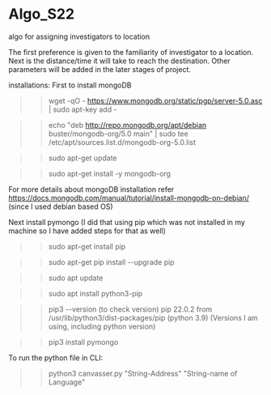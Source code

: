 # Algo_S22
algo for assigning investigators to location

The first preference is given to the familiarity of investigator to a location. Next is the distance/time it will take to reach the destination. Other parameters will be added in the later stages of project.  

installations:
First to install mongoDB 
>>wget -qO - https://www.mongodb.org/static/pgp/server-5.0.asc | sudo apt-key add - 

>>echo "deb http://repo.mongodb.org/apt/debian buster/mongodb-org/5.0 main" | sudo tee /etc/apt/sources.list.d/mongodb-org-5.0.list 

>>sudo apt-get update

>>sudo apt-get install -y mongodb-org

For more details about mongoDB installation refer https://docs.mongodb.com/manual/tutorial/install-mongodb-on-debian/ (since I used debian based OS)

Next install pymongo (I did that using pip which was not installed in my machine so I have added steps for that as well)
>>sudo apt-get install pip 

>>sudo apt-get pip install --upgrade pip  

>>sudo apt update 

>>sudo apt install python3-pip  

>>pip3 --version             (to check version)
pip 22.0.2 from /usr/lib/python3/dist-packages/pip (python 3.9)                    (Versions I am using, including python version)

>>pip3 install pymongo 


To run the python file in CLI:

>>python3 canvasser.py "String-Address" "String-name of Language"
